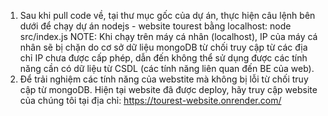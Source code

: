 1. Sau khi pull code về, tại thư mục gốc của dự án, thực hiện câu lệnh bên dưới để chạy dự án nodejs - website tourest bằng localhost:
node src/index.js
NOTE: Khi chạy trên máy cá nhân (localhost), IP của máy cá nhân sẽ bị chặn do cơ sở dữ liệu mongoDB từ chối truy cập từ các địa chỉ IP chưa được cấp phép, dẫn đến không thể sử dụng được các tính năng cần có dữ liệu từ CSDL (các tính năng liên quan đến BE của web).
2. Để trải nghiệm các tính năng của webstite mà không bị lỗi từ chối truy cập từ mongoDB.
Hiện tại website đã được deploy, hãy truy cập website của chúng tôi tại địa chỉ: https://tourest-website.onrender.com/
